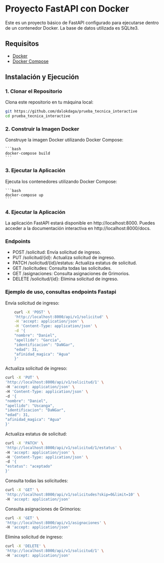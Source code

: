 # Proyecto FastAPI con Docker

Este es un proyecto básico de FastAPI configurado para ejecutarse dentro de un contenedor Docker. La base de datos utilizada es SQLite3.


## Requisitos

- [Docker](https://www.docker.com/)
- [Docker Compose](https://docs.docker.com/compose/)

## Instalación y Ejecución

### 1. Clonar el Repositorio

Clona este repositorio en tu máquina local:

```bash
git https://github.com/dalokdaga/prueba_tecnica_interactive
cd prueba_tecnica_interactive
```

### 2. Construir la Imagen Docker
Construye la imagen Docker utilizando Docker Compose:

    ```bash
    docker-compose build
    ```

### 3. Ejecutar la Aplicación
Ejecuta los contenedores utilizando Docker Compose:

    ```bash
    docker-compose up
    ```
### 4. Ejecutar la Aplicación
La aplicación FastAPI estará disponible en http://localhost:8000. Puedes acceder a la documentación interactiva en http://localhost:8000/docs.

### Endpoints
- POST /solicitud: Envía solicitud de ingreso.
- PUT /solicitud/{id}: Actualiza solicitud de ingreso.
- PATCH /solicitud/{id}/estatus: Actualiza estatus de solicitud.
- GET /solicitudes: Consulta todas las solicitudes.
- GET /asignaciones: Consulta asignaciones de Grimorios.
- DELETE /solicitud/{id}: Elimina solicitud de ingreso.

### Ejemplo de uso, consultas endpoints Fastapi
Envía solicitud de ingreso:
```bash
    curl -X 'POST' \
    'http://localhost:8000/api/v1/solicitud' \
    -H 'accept: application/json' \
    -H 'Content-Type: application/json' \
    -d '{
    "nombre": "Daniel",
    "apellido": "Garcia",
    "identificacion": "DaNGar",
    "edad": 31,
    "afinidad_magica": "Agua"
    }'
```

Actualiza solicitud de ingreso:
```bash
curl -X 'PUT' \
'http://localhost:8000/api/v1/solicitud/1' \
-H 'accept: application/json' \
-H 'Content-Type: application/json' \
-d '{
"nombre": "Daniel",
"apellido": "Uscanga",
"identificacion": "DaNGar",
"edad": 31,
"afinidad_magica": "Agua"
}'
```

Actualiza estatus de solicitud:
```bash
curl -X 'PATCH' \
'http://localhost:8000/api/v1/solicitud/1/estatus' \
-H 'accept: application/json' \
-H 'Content-Type: application/json' \
-d '{
"estatus": "aceptado"
}'
```

Consulta todas las solicitudes:
```bash
curl -X 'GET' \
'http://localhost:8000/api/v1/solicitudes?skip=0&limit=10' \
-H 'accept: application/json'
```

Consulta asignaciones de Grimorios:
```bash
curl -X 'GET' \
'http://localhost:8000/api/v1/asignaciones' \
-H 'accept: application/json'
```

Elimina solicitud de ingreso:
```bash
curl -X 'DELETE' \
'http://localhost:8000/api/v1/solicitud/1' \
-H 'accept: application/json'
```